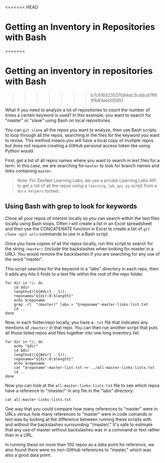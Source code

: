 <<<<<<< HEAD
# Getting an Inventory in Repositories with Bash
=======
# Getting an inventory in repositories with Bash
>>>>>>> b7c616523537b94dc3cddcd7ff691b93eb005951

What if you need to analyze a lot of repositories to count the number of times a certain keyword is used? In this example, you want to search for "master" or "slave" using Bash on local repositories.

You can `git clone` all the repos you want to analyze, then use Bash scripts to loop through all the repos, searching in the files for the keyword you want to revise. This method means you will have a local copy of multiple repos but does not require creating a GitHub personal access token like using Python would.

First, get a list of all repos names where you want to search in text files for a term. In this case, we are searching for `master` to look for branch names and links containing `master`.

> Note: For DevNet Learning Labs, we use a private Learning Labs API to get a list of all the repos using a `learning_lab_api.py` script from a `docs-helpers` toolset. 

## Using Bash with grep to look for keywords

Clone all your repos of interest locally so you can search within the text files locally using Bash loops. Often I will create a list in an Excel spreadsheet and then use the CONCATENATE function in Excel to create a list of `git clone <git url>` commands to use in a Bash script.

Once you have copies of all the repos locally, run this script to search for the string `/master/` (include the backslashes when looking for master in a URL). You would remove the backslashes if you are searching for any use of the word "master".

This script searches for the keyword in a "labs" directory in each repo, then it adds any hits it finds to a text file within the root of the repo folder. 

```
for dir in */; do
    cd $dir
    length=$((${#dir} - 1));
    reponame="${dir:0:$length}"
    echo $reponame
    grep -rl  "/master/" labs > "$reponame"-master-links-list.txt
    cd ..
done
```

Now, in each folder/repo locally, you have a `.txt` file that indicates any mentions of `/master/` in that repo. You can then run another script that puts all those listed repos and files together into one long inventory list:

```
for dir in */; do
    echo "$dir"
    cd $dir
    length=$((${#dir} - 1));
    reponame="${dir:0:$length}"
    echo $reponame
    cat "$reponame"-master-list.txt >> ../all-master-links-lists.txt
    cd ..
done
```

Now you can look at the `all-master-links-lists.txt` file to see which repos have a reference to "/master/" in any file in the "labs" directory:
```
cat all-master-links-lists.txt
```

One way that you could compare how many references to "master" were in URLs versus how many references to "master" were in code comands or text was by looking at the difference between running these scripts with and without the backslashes surrounding "/master/." It's safe to estimate that any use of master without backslashes was in a command or text rather than in a URL. 

In running these on more than 100 repos as a data point for reference, we also found there were no non-GitHub references to "master," which was also a good data point. 